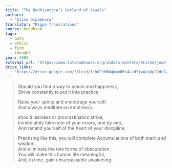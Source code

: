 ```yaml
---
title: "The Bodhisattva’s Garland of Jewels"
authors:
  - "Atiśa Dīpaṃkara"
translator: "Rigpa Translations"
course: buddhism
tags:
  - path
  - ethics
  - form
  - thought
year: 2008
external_url: "https://www.lotsawahouse.org/indian-masters/atisha/jewel-rosary-bodhisattvas"
drive_links:
  - "https://drive.google.com/file/d/1chOChhBWqNmm6Bi4LadYjwWigUp22de7/view?usp=drivesdk"
---
```


> Should you find a way to peace and happiness,  
> Strive constantly to put it into practice

> Raise your spirits and encourage yourself.  
> And always meditate on emptiness.

> should laziness or procrastination strike,  
> Immediately take note of your errors, one by one,  
> And remind yourself of the heart of your discipline.

> Practising like this, you will complete Accumulations of both merit and wisdom,  
> And eliminate the two forms of obscuration.  
> You will make this human life meaningful,  
> And, in time, gain unsurpassable awakening.

